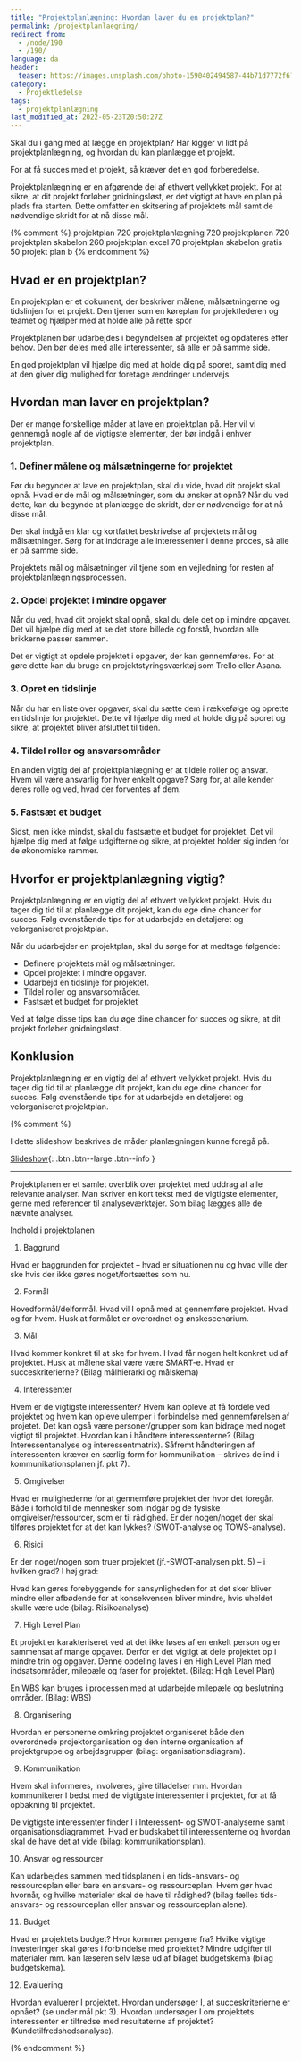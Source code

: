 ```yaml
---
title: "Projektplanlægning: Hvordan laver du en projektplan?"
permalink: /projektplanlaegning/
redirect_from:
  - /node/190
  - /190/
language: da
header:
  teaser: https://images.unsplash.com/photo-1590402494587-44b71d7772f6?ixlib=rb-1.2.1&ixid=MnwxMjA3fDB8MHxwaG90by1wYWdlfHx8fGVufDB8fHx8&auto=format&fit=crop&h=300&w=400&q=10
category:
  - Projektledelse
tags:
  - projektplanlægning
last_modified_at: 2022-05-23T20:50:27Z
---
```


Skal du i gang med at lægge en projektplan? Har kigger vi lidt på projektplanlægning, og hvordan du kan planlægge et projekt.

For at få succes med et projekt, så kræver det en god forberedelse.

Projektplanlægning er en afgørende del af ethvert vellykket projekt. For at sikre, at dit projekt forløber gnidningsløst, er det vigtigt at have en plan på plads fra starten. Dette omfatter en skitsering af projektets mål samt de nødvendige skridt for at nå disse mål.

{% comment %}
projektplan 720
projektplanlægning 720
projektplanen 720
projektplan skabelon 260
projektplan excel 70
projektplan skabelon gratis 50
projekt plan b
{% endcomment %}

## Hvad er en projektplan?

En projektplan er et dokument, der beskriver målene, målsætningerne og tidslinjen for et projekt. Den tjener som en køreplan for projektlederen og teamet og hjælper med at holde alle på rette spor 

Projektplanen bør udarbejdes i begyndelsen af projektet og opdateres efter behov. Den bør deles med alle interessenter, så alle er på samme side.

En god projektplan vil hjælpe dig med at holde dig på sporet, samtidig med at den giver dig mulighed for foretage ændringer undervejs.

## Hvordan man laver en projektplan?

Der er mange forskellige måder at lave en projektplan på. Her vil vi gennemgå nogle af de vigtigste elementer, der bør indgå i enhver projektplan.

### 1. Definer målene og målsætningerne for projektet

Før du begynder at lave en projektplan, skal du vide, hvad dit projekt skal opnå. Hvad er de mål og målsætninger, som du ønsker at opnå? Når du ved dette, kan du begynde at planlægge de skridt, der er nødvendige for at nå disse mål.

Der skal indgå en klar og kortfattet beskrivelse af projektets mål og målsætninger. Sørg for at inddrage alle interessenter i denne proces, så alle er på samme side.

Projektets mål og målsætninger vil tjene som en vejledning for resten af projektplanlægningsprocessen.

### 2. Opdel projektet i mindre opgaver

Når du ved, hvad dit projekt skal opnå, skal du dele det op i mindre opgaver. Det vil hjælpe dig med at se det store billede og forstå, hvordan alle brikkerne passer sammen.

Det er vigtigt at opdele projektet i opgaver, der kan gennemføres. For at gøre dette kan du bruge en projektstyringsværktøj som Trello eller Asana.

### 3. Opret en tidslinje

Når du har en liste over opgaver, skal du sætte dem i rækkefølge og oprette en tidslinje for projektet. Dette vil hjælpe dig med at holde dig på sporet og sikre, at projektet bliver afsluttet til tiden.

### 4. Tildel roller og ansvarsområder

En anden vigtig del af projektplanlægning er at tildele roller og ansvar. Hvem vil være ansvarlig for hver enkelt opgave? Sørg for, at alle kender deres rolle og ved, hvad der forventes af dem.

### 5. Fastsæt et budget

Sidst, men ikke mindst, skal du fastsætte et budget for projektet. Det vil hjælpe dig med at følge udgifterne og sikre, at projektet holder sig inden for de økonomiske rammer.

## Hvorfor er projektplanlægning vigtig?

Projektplanlægning er en vigtig del af ethvert vellykket projekt. Hvis du tager dig tid til at planlægge dit projekt, kan du øge dine chancer for succes. Følg ovenstående tips for at udarbejde en detaljeret og velorganiseret projektplan.

Når du udarbejder en projektplan, skal du sørge for at medtage følgende:

- Definere projektets mål og målsætninger.
- Opdel projektet i mindre opgaver.
- Udarbejd en tidslinje for projektet.
- Tildel roller og ansvarsområder.
- Fastsæt et budget for projektet 

Ved at følge disse tips kan du øge dine chancer for succes og sikre, at dit projekt forløber gnidningsløst.

## Konklusion

Projektplanlægning er en vigtig del af ethvert vellykket projekt. Hvis du tager dig tid til at planlægge dit projekt, kan du øge dine chancer for succes. Følg ovenstående tips for at udarbejde en detaljeret og velorganiseret projektplan.

{% comment %}

I dette slideshow beskrives de måder planlægningen kunne foregå på.



[Slideshow](https://docs.google.com/presentation/d/18E5o1eC1PVSZrL1iwPEpP0TIfKCVMnC-p9xijg4TkPg/edit){: .btn .btn--large .btn--info }

***

Projektplanen er et samlet overblik over projektet med uddrag af alle relevante analyser. Man skriver en kort tekst med de vigtigste elementer, gerne med referencer til analyseværktøjer. Som bilag lægges alle de nævnte analyser.



Indhold i projektplanen

1. Baggrund

Hvad er baggrunden for projektet – hvad er situationen nu og hvad ville der ske hvis der ikke gøres noget/fortsættes som nu.

2. Formål

Hovedformål/delformål. Hvad vil I opnå med at gennemføre projektet. Hvad og for hvem. Husk at formålet er overordnet og ønskescenarium.

3. Mål

Hvad kommer konkret til at ske for hvem. Hvad får nogen helt konkret ud af projektet. Husk at målene skal være være SMART-e. Hvad er succeskriterierne? (Bilag målhierarki og målskema)

4. Interessenter

Hvem er de vigtigste interessenter? Hvem kan opleve at få fordele ved projektet og hvem kan opleve ulemper i forbindelse med gennemførelsen af projetet. Det kan også være personer/grupper som kan bidrage med noget vigtigt til projektet. Hvordan kan i håndtere interessenterne? (Bilag: Interessentanalyse og interessentmatrix). Såfremt håndteringen af interessenten kræver en særlig form for kommunikation – skrives de ind i kommunikationsplanen jf. pkt 7).

5. Omgivelser

Hvad er mulighederne for at gennemføre projektet der hvor det foregår. Både i forhold til de mennesker som indgår og de fysiske omgivelser/ressourcer, som er til rådighed. Er der nogen/noget der skal tilføres projektet for at det kan lykkes? (SWOT-analyse og TOWS-analyse).

 

6. Risici

Er der noget/nogen som truer projektet (jf.-SWOT-analysen pkt. 5) – i hvilken grad? I høj grad:

Hvad kan gøres forebyggende for sansynligheden for at det sker bliver mindre eller afbødende for at konsekvensen bliver mindre, hvis uheldet skulle være ude (bilag: Risikoanalyse)

7. High Level Plan

Et projekt er karakteriseret ved at det ikke løses af en enkelt person og er sammensat af mange opgaver. Derfor er det vigtigt at dele projektet op i mindre trin og opgaver. Denne opdeling laves i en High Level Plan med indsatsområder, milepæle og faser for projektet. (Bilag: High Level Plan)

En WBS kan bruges i processen med at udarbejde milepæle og beslutning områder. (Bilag: WBS)

8. Organisering

Hvordan er personerne omkring projektet organiseret både den overordnede projektorganisation og den interne organisation af projektgruppe og arbejdsgrupper (bilag: organisationsdiagram).

9. Kommunikation

Hvem skal informeres, involveres, give tilladelser mm. Hvordan kommunikerer I bedst med de vigtigste interessenter i projektet, for at få opbakning til projektet.

De vigtigste interessenter finder I i Interessent- og SWOT-analyserne samt i organisationsdiagrammet. Hvad er budskabet til interessenterne og hvordan skal de have det at vide (bilag: kommunikationsplan).

10. Ansvar og ressourcer

Kan udarbejdes sammen med tidsplanen i en tids-ansvars- og ressourceplan eller bare en ansvars- og ressourceplan. Hvem gør hvad hvornår, og hvilke materialer skal de have til rådighed? (bilag fælles tids-ansvars- og ressourceplan eller ansvar og ressourceplan alene).

 

11. Budget

Hvad er projektets budget? Hvor kommer pengene fra? Hvilke vigtige investeringer skal gøres i forbindelse med projektet? Mindre udgifter til materialer mm. kan læseren selv læse ud af bilaget budgetskema (bilag budgetskema).

12. Evaluering

Hvordan evaluerer I projektet. Hvordan undersøger I, at succeskriterierne er opnået? (se under mål pkt 3). Hvordan undersøger I om projektets interessenter er tilfredse med resultaterne af projektet? (Kundetilfredshedsanalyse).

{% endcomment %}
